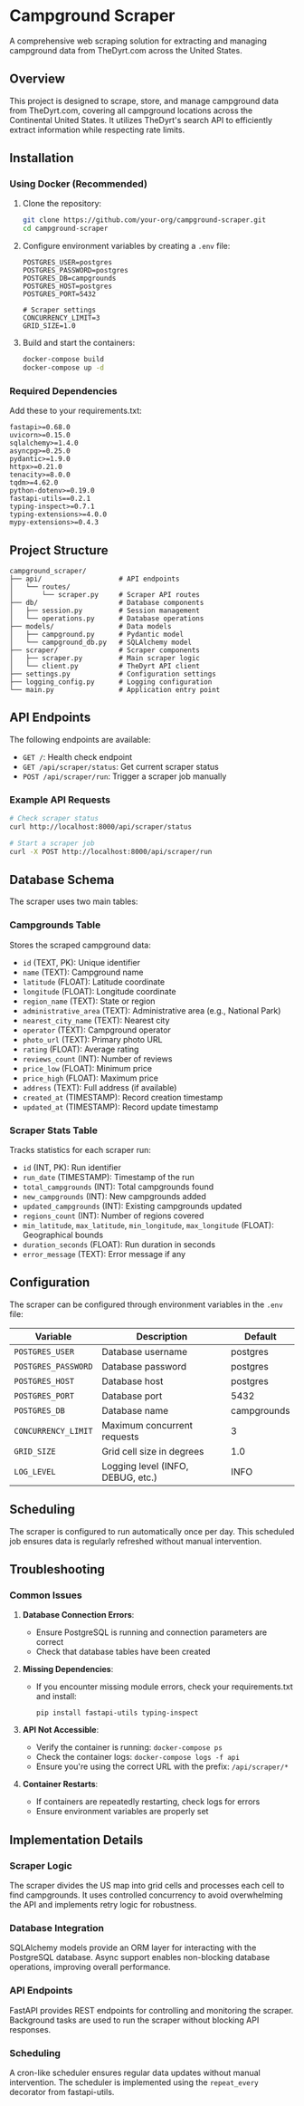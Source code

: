 # Campground Scraper

A comprehensive web scraping solution for extracting and managing campground data from TheDyrt.com across the United States.

## Overview

This project is designed to scrape, store, and manage campground data from TheDyrt.com, covering all campground locations across the Continental United States. It utilizes TheDyrt's search API to efficiently extract information while respecting rate limits.

## Installation

### Using Docker (Recommended)

1. Clone the repository:
   ```bash
   git clone https://github.com/your-org/campground-scraper.git
   cd campground-scraper
   ```

2. Configure environment variables by creating a `.env` file:
   ```
   POSTGRES_USER=postgres
   POSTGRES_PASSWORD=postgres
   POSTGRES_DB=campgrounds
   POSTGRES_HOST=postgres
   POSTGRES_PORT=5432
   
   # Scraper settings
   CONCURRENCY_LIMIT=3
   GRID_SIZE=1.0
   ```

3. Build and start the containers:
   ```bash
   docker-compose build
   docker-compose up -d
   ```

### Required Dependencies

Add these to your requirements.txt:

```
fastapi>=0.68.0
uvicorn>=0.15.0
sqlalchemy>=1.4.0
asyncpg>=0.25.0
pydantic>=1.9.0
httpx>=0.21.0
tenacity>=8.0.0
tqdm>=4.62.0
python-dotenv>=0.19.0
fastapi-utils==0.2.1
typing-inspect>=0.7.1
typing-extensions>=4.0.0
mypy-extensions>=0.4.3
```

## Project Structure

```
campground_scraper/
├── api/                   # API endpoints
│   └── routes/
│       └── scraper.py     # Scraper API routes
├── db/                    # Database components
│   ├── session.py         # Session management
│   └── operations.py      # Database operations
├── models/                # Data models
│   ├── campground.py      # Pydantic model
│   └── campground_db.py   # SQLAlchemy model
├── scraper/               # Scraper components
│   ├── scraper.py         # Main scraper logic
│   └── client.py          # TheDyrt API client
├── settings.py            # Configuration settings
├── logging_config.py      # Logging configuration
└── main.py                # Application entry point
```

## API Endpoints

The following endpoints are available:

- `GET /`: Health check endpoint
- `GET /api/scraper/status`: Get current scraper status
- `POST /api/scraper/run`: Trigger a scraper job manually

### Example API Requests

```bash
# Check scraper status
curl http://localhost:8000/api/scraper/status

# Start a scraper job
curl -X POST http://localhost:8000/api/scraper/run
```

## Database Schema

The scraper uses two main tables:

### Campgrounds Table

Stores the scraped campground data:

- `id` (TEXT, PK): Unique identifier
- `name` (TEXT): Campground name
- `latitude` (FLOAT): Latitude coordinate
- `longitude` (FLOAT): Longitude coordinate
- `region_name` (TEXT): State or region
- `administrative_area` (TEXT): Administrative area (e.g., National Park)
- `nearest_city_name` (TEXT): Nearest city
- `operator` (TEXT): Campground operator
- `photo_url` (TEXT): Primary photo URL
- `rating` (FLOAT): Average rating
- `reviews_count` (INT): Number of reviews
- `price_low` (FLOAT): Minimum price
- `price_high` (FLOAT): Maximum price
- `address` (TEXT): Full address (if available)
- `created_at` (TIMESTAMP): Record creation timestamp
- `updated_at` (TIMESTAMP): Record update timestamp

### Scraper Stats Table

Tracks statistics for each scraper run:

- `id` (INT, PK): Run identifier
- `run_date` (TIMESTAMP): Timestamp of the run
- `total_campgrounds` (INT): Total campgrounds found
- `new_campgrounds` (INT): New campgrounds added
- `updated_campgrounds` (INT): Existing campgrounds updated
- `regions_count` (INT): Number of regions covered
- `min_latitude`, `max_latitude`, `min_longitude`, `max_longitude` (FLOAT): Geographical bounds
- `duration_seconds` (FLOAT): Run duration in seconds
- `error_message` (TEXT): Error message if any

## Configuration

The scraper can be configured through environment variables in the `.env` file:

| Variable | Description | Default |
|----------|-------------|---------|
| `POSTGRES_USER` | Database username | postgres |
| `POSTGRES_PASSWORD` | Database password | postgres |
| `POSTGRES_HOST` | Database host | postgres |
| `POSTGRES_PORT` | Database port | 5432 |
| `POSTGRES_DB` | Database name | campgrounds |
| `CONCURRENCY_LIMIT` | Maximum concurrent requests | 3 |
| `GRID_SIZE` | Grid cell size in degrees | 1.0 |
| `LOG_LEVEL` | Logging level (INFO, DEBUG, etc.) | INFO |

## Scheduling

The scraper is configured to run automatically once per day. This scheduled job ensures data is regularly refreshed without manual intervention.

## Troubleshooting

### Common Issues

1. **Database Connection Errors**: 
   - Ensure PostgreSQL is running and connection parameters are correct
   - Check that database tables have been created

2. **Missing Dependencies**:
   - If you encounter missing module errors, check your requirements.txt and install:
     ```
     pip install fastapi-utils typing-inspect
     ```

3. **API Not Accessible**:
   - Verify the container is running: `docker-compose ps`
   - Check the container logs: `docker-compose logs -f api`
   - Ensure you're using the correct URL with the prefix: `/api/scraper/*`

4. **Container Restarts**:
   - If containers are repeatedly restarting, check logs for errors
   - Ensure environment variables are properly set

## Implementation Details

### Scraper Logic

The scraper divides the US map into grid cells and processes each cell to find campgrounds. It uses controlled concurrency to avoid overwhelming the API and implements retry logic for robustness.

### Database Integration

SQLAlchemy models provide an ORM layer for interacting with the PostgreSQL database. Async support enables non-blocking database operations, improving overall performance.

### API Endpoints

FastAPI provides REST endpoints for controlling and monitoring the scraper. Background tasks are used to run the scraper without blocking API responses.

### Scheduling

A cron-like scheduler ensures regular data updates without manual intervention. The scheduler is implemented using the `repeat_every` decorator from fastapi-utils.
